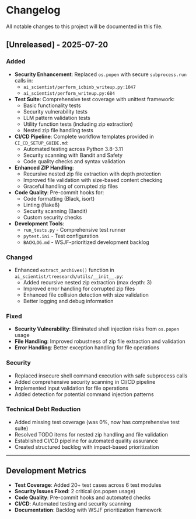 # Changelog

All notable changes to this project will be documented in this file.

## [Unreleased] - 2025-07-20

### Added
- **Security Enhancement**: Replaced `os.popen` with secure `subprocess.run` calls in:
  - `ai_scientist/perform_icbinb_writeup.py:1047`
  - `ai_scientist/perform_writeup.py:684`
- **Test Suite**: Comprehensive test coverage with unittest framework:
  - Basic functionality tests
  - Security vulnerability tests  
  - LLM pattern validation tests
  - Utility function tests (including zip extraction)
  - Nested zip file handling tests
- **CI/CD Pipeline**: Complete workflow templates provided in `CI_CD_SETUP_GUIDE.md`:
  - Automated testing across Python 3.8-3.11
  - Security scanning with Bandit and Safety
  - Code quality checks and syntax validation
- **Enhanced ZIP Handling**: 
  - Recursive nested zip file extraction with depth protection
  - Improved file validation with size-based content checking
  - Graceful handling of corrupted zip files
- **Code Quality**: Pre-commit hooks for:
  - Code formatting (Black, isort)
  - Linting (flake8)
  - Security scanning (Bandit)
  - Custom security checks
- **Development Tools**:
  - `run_tests.py` - Comprehensive test runner
  - `pytest.ini` - Test configuration
  - `BACKLOG.md` - WSJF-prioritized development backlog

### Changed
- Enhanced `extract_archives()` function in `ai_scientist/treesearch/utils/__init__.py`:
  - Added recursive nested zip extraction (max depth: 3)
  - Improved error handling for corrupted zip files
  - Enhanced file collision detection with size validation
  - Better logging and debug information

### Fixed
- **Security Vulnerability**: Eliminated shell injection risks from `os.popen` usage
- **File Handling**: Improved robustness of zip file extraction and validation
- **Error Handling**: Better exception handling for file operations

### Security
- Replaced insecure shell command execution with safe subprocess calls
- Added comprehensive security scanning in CI/CD pipeline
- Implemented input validation for file operations
- Added detection for potential command injection patterns

### Technical Debt Reduction
- Added missing test coverage (was 0%, now has comprehensive test suite)
- Resolved TODO items for nested zip handling and file validation
- Established CI/CD pipeline for automated quality assurance
- Created structured backlog with impact-based prioritization

---

## Development Metrics
- **Test Coverage**: Added 20+ test cases across 6 test modules
- **Security Issues Fixed**: 2 critical (os.popen usage)
- **Code Quality**: Pre-commit hooks and automated checks
- **CI/CD**: Automated testing and security scanning
- **Documentation**: Backlog with WSJF prioritization framework